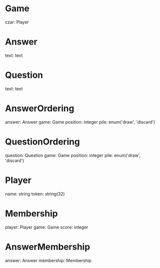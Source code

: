 Game
====
czar: Player

Answer
======
text: text

Question
========
text: text

AnswerOrdering
==============
answer: Answer
game: Game
position: integer
pile: enum('draw', 'discard')

QuestionOrdering
================
question: Question
game: Game
position: integer
pile: enum('draw', 'discard')

Player
======
name: string
token: string(32)

Membership
==========
player: Player
game: Game
score: integer

AnswerMembership
=============
answer: Answer
membership: Membership
